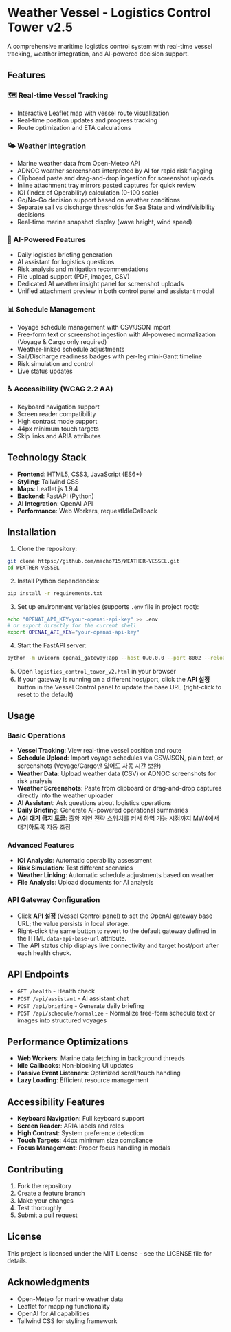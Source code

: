 # Weather Vessel - Logistics Control Tower v2.5

A comprehensive maritime logistics control system with real-time vessel tracking, weather integration, and AI-powered decision support.

## Features

### 🗺️ Real-time Vessel Tracking
- Interactive Leaflet map with vessel route visualization
- Real-time position updates and progress tracking
- Route optimization and ETA calculations

### 🌤️ Weather Integration
- Marine weather data from Open-Meteo API
- ADNOC weather screenshots interpreted by AI for rapid risk flagging
- Clipboard paste and drag-and-drop ingestion for screenshot uploads
- Inline attachment tray mirrors pasted captures for quick review
- IOI (Index of Operability) calculation (0-100 scale)
- Go/No-Go decision support based on weather conditions
- Separate sail vs discharge thresholds for Sea State and wind/visibility decisions
- Real-time marine snapshot display (wave height, wind speed)

### 🤖 AI-Powered Features
- Daily logistics briefing generation
- AI assistant for logistics questions
- Risk analysis and mitigation recommendations
- File upload support (PDF, images, CSV)
- Dedicated AI weather insight panel for screenshot uploads
- Unified attachment preview in both control panel and assistant modal

### 📊 Schedule Management
- Voyage schedule management with CSV/JSON import
- Free-form text or screenshot ingestion with AI-powered normalization (Voyage & Cargo only required)
- Weather-linked schedule adjustments
- Sail/Discharge readiness badges with per-leg mini-Gantt timeline
- Risk simulation and control
- Live status updates

### ♿ Accessibility (WCAG 2.2 AA)
- Keyboard navigation support
- Screen reader compatibility
- High contrast mode support
- 44px minimum touch targets
- Skip links and ARIA attributes

## Technology Stack

- **Frontend**: HTML5, CSS3, JavaScript (ES6+)
- **Styling**: Tailwind CSS
- **Maps**: Leaflet.js 1.9.4
- **Backend**: FastAPI (Python)
- **AI Integration**: OpenAI API
- **Performance**: Web Workers, requestIdleCallback

## Installation

1. Clone the repository:
```bash
git clone https://github.com/macho715/WEATHER-VESSEL.git
cd WEATHER-VESSEL
```

2. Install Python dependencies:
```bash
pip install -r requirements.txt
```

3. Set up environment variables (supports `.env` file in project root):
```bash
echo "OPENAI_API_KEY=your-openai-api-key" >> .env
# or export directly for the current shell
export OPENAI_API_KEY="your-openai-api-key"
```

4. Start the FastAPI server:
```bash
python -m uvicorn openai_gateway:app --host 0.0.0.0 --port 8002 --reload
```

5. Open `logistics_control_tower_v2.html` in your browser
6. If your gateway is running on a different host/port, click the **API 설정** button in the Vessel Control panel to update the base URL (right-click to reset to the default)

## Usage

### Basic Operations
- **Vessel Tracking**: View real-time vessel position and route
- **Schedule Upload**: Import voyage schedules via CSV/JSON, plain text, or screenshots (Voyage/Cargo만 있어도 자동 시간 보완)
- **Weather Data**: Upload weather data (CSV) or ADNOC screenshots for risk analysis
- **Weather Screenshots**: Paste from clipboard or drag-and-drop captures directly into the weather uploader
- **AI Assistant**: Ask questions about logistics operations
- **Daily Briefing**: Generate AI-powered operational summaries
- **AGI 대기 금지 토글**: 출항 지연 전략 스위치를 켜서 하역 가능 시점까지 MW4에서 대기하도록 자동 조정

### Advanced Features
- **IOI Analysis**: Automatic operability assessment
- **Risk Simulation**: Test different scenarios
- **Weather Linking**: Automatic schedule adjustments based on weather
- **File Analysis**: Upload documents for AI analysis

### API Gateway Configuration
- Click **API 설정** (Vessel Control panel) to set the OpenAI gateway base URL; the value persists in local storage.
- Right-click the same button to revert to the default gateway defined in the HTML `data-api-base-url` attribute.
- The API status chip displays live connectivity and target host/port after each health check.

## API Endpoints

- `GET /health` - Health check
- `POST /api/assistant` - AI assistant chat
- `POST /api/briefing` - Generate daily briefing
- `POST /api/schedule/normalize` - Normalize free-form schedule text or images into structured voyages

## Performance Optimizations

- **Web Workers**: Marine data fetching in background threads
- **Idle Callbacks**: Non-blocking UI updates
- **Passive Event Listeners**: Optimized scroll/touch handling
- **Lazy Loading**: Efficient resource management

## Accessibility Features

- **Keyboard Navigation**: Full keyboard support
- **Screen Reader**: ARIA labels and roles
- **High Contrast**: System preference detection
- **Touch Targets**: 44px minimum size compliance
- **Focus Management**: Proper focus handling in modals

## Contributing

1. Fork the repository
2. Create a feature branch
3. Make your changes
4. Test thoroughly
5. Submit a pull request

## License

This project is licensed under the MIT License - see the LICENSE file for details.

## Acknowledgments

- Open-Meteo for marine weather data
- Leaflet for mapping functionality
- OpenAI for AI capabilities
- Tailwind CSS for styling framework
